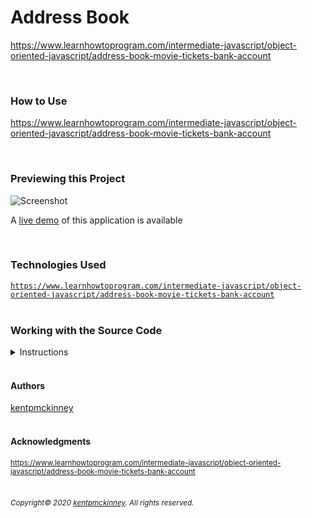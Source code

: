 
# Address Book

https://www.learnhowtoprogram.com/intermediate-javascript/object-oriented-javascript/address-book-movie-tickets-bank-account

  <br/>

### How to Use
https://www.learnhowtoprogram.com/intermediate-javascript/object-oriented-javascript/address-book-movie-tickets-bank-account

<br/>

### Previewing this Project

![Screenshot](https://www.learnhowtoprogram.com/intermediate-javascript/object-oriented-javascript/address-book-movie-tickets-bank-account)

A [live demo](https://www.learnhowtoprogram.com/intermediate-javascript/object-oriented-javascript/address-book-movie-tickets-bank-account) of this application is available

<br/>

### Technologies Used

  <code>https://www.learnhowtoprogram.com/intermediate-javascript/object-oriented-javascript/address-book-movie-tickets-bank-account</code>
  <br/>
  <br/>

### Working with the Source Code

<details>
  <summary>Instructions</summary>

  <br>
  The following are suggestions to help set up a development environment for this project. The actual steps needed may differ slightly depending on the operating system and other factors.

  <br/>

  ### Prerequisites

  The following software must be installed and properly configured on the target machine. 

   * An updated web browser (Internet Explorer may not be compatible)
 * Git (recommended)
  <br/>

  ### Setting up a Development Environment

  The following steps are meant to be a quick way to get the project up and running.

  1. Download a copy of the source code from: https://github.com/kentpmckinney/epi-address-book or clone using the repository link: https://github.com/kentpmckinney/epi-address-book.git
  <br/>

  ### Deployment

  

</details>

<br/>

#### Authors

[kentpmckinney](https://github.com/kentpmckinney)
<br/>
<br/>

#### Acknowledgments

<sub>https://www.learnhowtoprogram.com/intermediate-javascript/object-oriented-javascript/address-book-movie-tickets-bank-account</sub>
<br/>
<br/>

###### <sub>Copyright&copy; 2020 [kentpmckinney](https://github.com/kentpmckinney). All rights reserved.</sub>